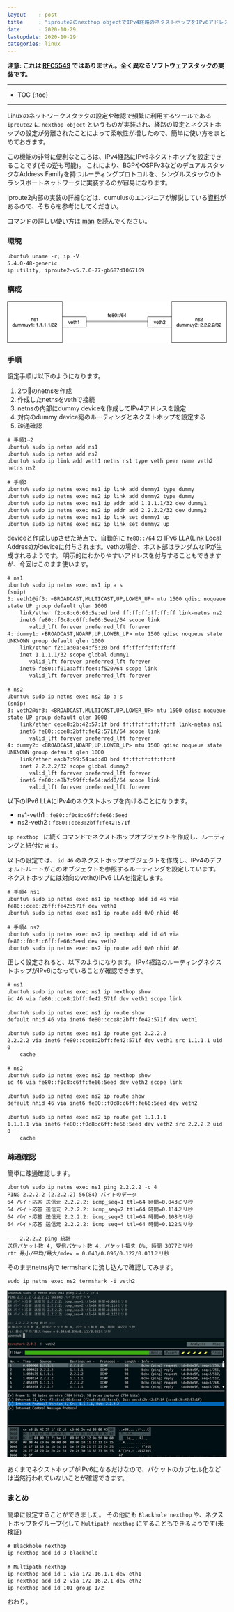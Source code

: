 ```yaml
---
layout    : post
title     : "iproute2のnexthop objectでIPv4経路のネクストホップをIPv6アドレスに設定する"
date      : 2020-10-29
lastupdate: 2020-10-29
categories: linux
---
```


**注意: これは [RFC5549](https://tools.ietf.org/html/rfc5549) ではありません。全く異なるソフトウェアスタックの実装です。**

--------

* TOC
{:toc}

--------

Linuxのネットワークスタックの設定や確認で頻繁に利用するツールである `iproute2` に `nexthop object` というものが実装され、経路の設定とネクストホップの設定が分離されたことによって柔軟性が増したので、簡単に使い方をまとめておきます。

この機能の非常に便利なところは、IPv4経路にIPv6ネクストホップを設定できることです(その逆も可能)。
これにより、BGPやOSPFv3などのデュアルスタックなAddress Familyを持つルーティングプロトコルを、シングルスタックのトランスポートネットワークに実装するのが容易になります。

iproute2内部の実装の詳細などは、cumulusのエンジニアが解説している[資料](https://linuxplumbersconf.org/event/4/contributions/434/attachments/251/436/nexthop-objects-talk.pdf)があるので、そちらを参考にしてください。

コマンドの詳しい使い方は [man](https://man7.org/linux/man-pages/man8/ip-nexthop.8.html) を読んでください。

### 環境

```shell
ubuntu% uname -r; ip -V
5.4.0-48-generic
ip utility, iproute2-v5.7.0-77-gb687d1067169
```

### 構成

<p align="center"><img src="/assets/img/2020-10-29-iproute2-next-obj/topo.png" ></p>

### 手順

設定手順は以下のようになります。

1. 2つのnetnsを作成
1. 作成したnetnsをvethで接続
1. netnsの内部にdummy deviceを作成してIPv4アドレスを設定
1. 対向のdummy device宛のルーティングとネクストホップを設定する
1. 疎通確認

```shell
# 手順1~2
ubuntu% sudo ip netns add ns1
ubuntu% sudo ip netns add ns2
ubuntu% sudo ip link add veth1 netns ns1 type veth peer name veth2 netns ns2

# 手順3
ubuntu% sudo ip netns exec ns1 ip link add dummy1 type dummy
ubuntu% sudo ip netns exec ns2 ip link add dummy2 type dummy
ubuntu% sudo ip netns exec ns1 ip addr add 1.1.1.1/32 dev dummy1
ubuntu% sudo ip netns exec ns2 ip addr add 2.2.2.2/32 dev dummy2
ubuntu% sudo ip netns exec ns1 ip link set dummy1 up
ubuntu% sudo ip netns exec ns2 ip link set dummy2 up
```

deviceと作成しupさせた時点で、自動的に `fe80::/64` の IPv6 LLA(Link Local Address)がdeviceに付与されます。vethの場合、ホスト部はランダムなIPが生成されるようです。
明示的にわかりやすいアドレスを付与することもできますが、今回はこのまま使います。

```shell
# ns1
ubuntu% sudo ip netns exec ns1 ip a s
(snip)
3: veth1@if3: <BROADCAST,MULTICAST,UP,LOWER_UP> mtu 1500 qdisc noqueue state UP group default qlen 1000
    link/ether f2:c8:c6:66:5e:ed brd ff:ff:ff:ff:ff:ff link-netns ns2
    inet6 fe80::f0c8:c6ff:fe66:5eed/64 scope link
       valid_lft forever preferred_lft forever
4: dummy1: <BROADCAST,NOARP,UP,LOWER_UP> mtu 1500 qdisc noqueue state UNKNOWN group default qlen 1000
    link/ether f2:1a:0a:e4:f5:20 brd ff:ff:ff:ff:ff:ff
    inet 1.1.1.1/32 scope global dummy1
       valid_lft forever preferred_lft forever
    inet6 fe80::f01a:aff:fee4:f520/64 scope link
       valid_lft forever preferred_lft forever

# ns2
ubuntu% sudo ip netns exec ns2 ip a s
(snip)
3: veth2@if3: <BROADCAST,MULTICAST,UP,LOWER_UP> mtu 1500 qdisc noqueue state UP group default qlen 1000
    link/ether ce:e8:2b:42:57:1f brd ff:ff:ff:ff:ff:ff link-netns ns1
    inet6 fe80::cce8:2bff:fe42:571f/64 scope link
       valid_lft forever preferred_lft forever
4: dummy2: <BROADCAST,NOARP,UP,LOWER_UP> mtu 1500 qdisc noqueue state UNKNOWN group default qlen 1000
    link/ether ea:b7:99:54:ad:d0 brd ff:ff:ff:ff:ff:ff
    inet 2.2.2.2/32 scope global dummy2
       valid_lft forever preferred_lft forever
    inet6 fe80::e8b7:99ff:fe54:add0/64 scope link
       valid_lft forever preferred_lft forever
```

以下のIPv6 LLAにIPv4のネクストホップを向けることになります。

* ns1-veth1 : `fe80::f0c8:c6ff:fe66:5eed`
* ns2-veth2 : `fe80::cce8:2bff:fe42:571f`

`ip nexthop ` に続くコマンドでネクストホップオブジェクトを作成し、ルーティングと紐付けます。

以下の設定では、 `id 46` のネクストホップオブジェクトを作成し、IPv4のデフォルトルートがこのオブジェクトを参照するルーティングを設定しています。
ネクストホップには対向のvethのIPv6 LLAを指定します。

```shell
# 手順4 ns1
ubuntu% sudo ip netns exec ns1 ip nexthop add id 46 via fe80::cce8:2bff:fe42:571f dev veth1
ubuntu% sudo ip netns exec ns1 ip route add 0/0 nhid 46

# 手順4 ns2
ubuntu% sudo ip netns exec ns2 ip nexthop add id 46 via fe80::f0c8:c6ff:fe66:5eed dev veth2
ubuntu% sudo ip netns exec ns2 ip route add 0/0 nhid 46
```

正しく設定されると、以下のようになります。
IPv4経路のルーティングネクストホップがIPv6になっていることが確認できます。

```shell
# ns1
ubuntu% sudo ip netns exec ns1 ip nexthop show
id 46 via fe80::cce8:2bff:fe42:571f dev veth1 scope link

ubuntu% sudo ip netns exec ns1 ip route show
default nhid 46 via inet6 fe80::cce8:2bff:fe42:571f dev veth1

ubuntu% sudo ip netns exec ns1 ip route get 2.2.2.2
2.2.2.2 via inet6 fe80::cce8:2bff:fe42:571f dev veth1 src 1.1.1.1 uid 0
    cache

# ns2
ubuntu% sudo ip netns exec ns2 ip nexthop show
id 46 via fe80::f0c8:c6ff:fe66:5eed dev veth2 scope link

ubuntu% sudo ip netns exec ns2 ip route show
default nhid 46 via inet6 fe80::f0c8:c6ff:fe66:5eed dev veth2

ubuntu% sudo ip netns exec ns2 ip route get 1.1.1.1
1.1.1.1 via inet6 fe80::f0c8:c6ff:fe66:5eed dev veth2 src 2.2.2.2 uid 0
    cache
```

### 疎通確認

簡単に疎通確認します。

```shell
ubuntu% sudo ip netns exec ns1 ping 2.2.2.2 -c 4
PING 2.2.2.2 (2.2.2.2) 56(84) バイトのデータ
64 バイト応答 送信元 2.2.2.2: icmp_seq=1 ttl=64 時間=0.043ミリ秒
64 バイト応答 送信元 2.2.2.2: icmp_seq=2 ttl=64 時間=0.114ミリ秒
64 バイト応答 送信元 2.2.2.2: icmp_seq=3 ttl=64 時間=0.108ミリ秒
64 バイト応答 送信元 2.2.2.2: icmp_seq=4 ttl=64 時間=0.122ミリ秒

--- 2.2.2.2 ping 統計 ---
送信パケット数 4, 受信パケット数 4, パケット損失 0%, 時間 3077ミリ秒
rtt 最小/平均/最大/mdev = 0.043/0.096/0.122/0.031ミリ秒
```

そのままnetns内で termshark に流し込んで確認してみます。

```shell
sudo ip netns exec ns2 termshark -i veth2
```

<p align="center"><img src="/assets/img/2020-10-29-iproute2-next-obj/termshark1.png" ></p>

あくまでネクストホップがIPv6になるだけなので、パケットのカプセル化などは当然行われていないことが確認できます。

### まとめ

簡単に設定することができました。
その他にも `Blackhole nexthop` や、ネクストホップをグループ化して `Multipath nexthop` にすることもできるようです(未検証)

```shell
# Blackhole nexthop
ip nexthop add id 3 blackhole

# Multipath nexthop
ip nexthop add id 1 via 172.16.1.1 dev eth1
ip nexthop add id 2 via 172.16.2.1 dev eth2
ip nexthop add id 101 group 1/2
```

おわり。
